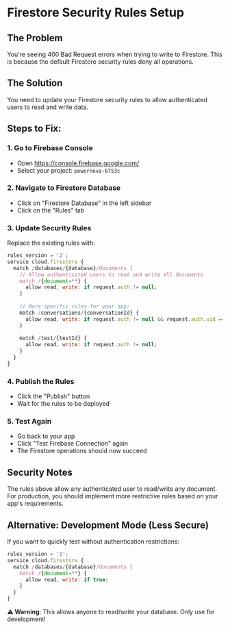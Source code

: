 # Firestore Security Rules Setup

## The Problem
You're seeing 400 Bad Request errors when trying to write to Firestore. This is because the default Firestore security rules deny all operations.

## The Solution
You need to update your Firestore security rules to allow authenticated users to read and write data.

## Steps to Fix:

### 1. Go to Firebase Console
- Open https://console.firebase.google.com/
- Select your project: `powernova-6753c`

### 2. Navigate to Firestore Database
- Click on "Firestore Database" in the left sidebar
- Click on the "Rules" tab

### 3. Update Security Rules
Replace the existing rules with:

```javascript
rules_version = '2';
service cloud.firestore {
  match /databases/{database}/documents {
    // Allow authenticated users to read and write all documents
    match /{document=**} {
      allow read, write: if request.auth != null;
    }
    
    // More specific rules for your app:
    match /conversations/{conversationId} {
      allow read, write: if request.auth != null && request.auth.uid == resource.data.uid;
    }
    
    match /test/{testId} {
      allow read, write: if request.auth != null;
    }
  }
}
```

### 4. Publish the Rules
- Click the "Publish" button
- Wait for the rules to be deployed

### 5. Test Again
- Go back to your app
- Click "Test Firebase Connection" again
- The Firestore operations should now succeed

## Security Notes
The rules above allow any authenticated user to read/write any document. For production, you should implement more restrictive rules based on your app's requirements.

## Alternative: Development Mode (Less Secure)
If you want to quickly test without authentication restrictions:

```javascript
rules_version = '2';
service cloud.firestore {
  match /databases/{database}/documents {
    match /{document=**} {
      allow read, write: if true;
    }
  }
}
```

**⚠️ Warning**: This allows anyone to read/write your database. Only use for development!
